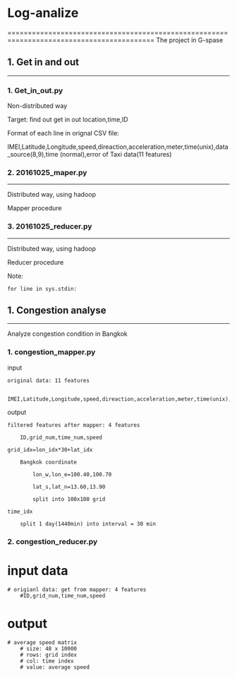 # Log-analize
==========================================================================================
The project in G-spase

## 1. Get in and out
------------------------------------------------------------------------------------------
### 1. Get_in_out.py

Non-distributed way 

Target: find out get in out location,time,ID

Format of each line in orignal CSV file:

IMEI,Latitude,Longitude,speed,direaction,acceleration,meter,time(unix),data_source(8,9),time
(normal),error of Taxi data(11 features)
### 2. 20161025_maper.py
----------------------------
Distributed way, using hadoop

Mapper procedure
### 3. 20161025_reducer.py
----------------------------
Distributed way, using hadoop

Reducer procedure

Note:

    for line in sys.stdin:

## 1. Congestion analyse
------------------------------------------------------------------------------------------
Analyze congestion condition in Bangkok
### 1. congestion_mapper.py

input

    original data: 11 features
    
        IMEI,Latitude,Longitude,speed,direaction,acceleration,meter,time(unix),data_source(8,9),time,other
        
output

    filtered features after mapper: 4 features
    
        ID,grid_num,time_num,speed
        
    grid_idx=lon_idx*30+lat_idx
    
        Bangkok coordinate
        
            lon_w,lon_e=100.40,100.70
            
            lat_s,lat_n=13.60,13.90
            
            split into 100x100 grid
            
    time_idx 
    
        split 1 day(1440min) into interval = 30 min
### 2. congestion_reducer.py
# input data
    # origianl data: get from mapper: 4 features
        #ID,grid_num,time_num,speed
# output
    # average speed matrix
        # size: 48 x 10000
        # rows: grid index
        # col: time index
        # value: average speed 


